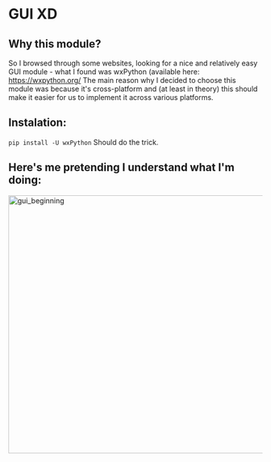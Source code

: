 # GUI XD

## Why this module?
So I browsed through some websites, looking for a nice and relatively easy GUI module - what I found was wxPython (available here: https://wxpython.org/
The main reason why I decided to choose this module was because it's cross-platform and (at least in theory) this should make it easier for us to implement it across various platforms.

## Instalation: 
`pip install -U wxPython`
Should do the trick.

## Here's me pretending I understand what I'm doing:

<img width="512" alt="gui_beginning" src="https://user-images.githubusercontent.com/32602120/81934135-bb93c480-95ee-11ea-9846-c4500880933b.png">
